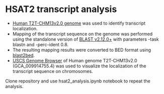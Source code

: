 # HSAT2 transcript analysis

* [Human T2T-CHM13v2.0 genome](https://www.ncbi.nlm.nih.gov/assembly/GCF_009914755.1) was used to identify transcript localization. 
* Mapping of the transcript sequence on the genome was performed using the standalone version of [BLAST v2.12.0+](https://doi.org/10.1186/1471-2105-10-421) with parameters -task blastn and -perc-ident 0.8.
* The resulting mapping results were converted to BED format using [blast2bed](https://github.com/nterhoeven/blast2bed).
* [USCS Genome Browser](http://www.genome.org/cgi/doi/10.1101/gr.229102) of Human genome T2T-CHM13v2.0 (GCA_009914755.4) was used to visualize the localization of the transcript sequence on chromosomes.

Clone repository and use hsat2_analysis.ipynb notebook to repeat the analysis.
